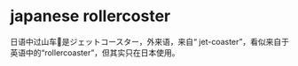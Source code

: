 # japanese rollercoster

日语中过山车🎢是ジェットコースター，外来语，来自“ jet-coaster”，看似来自于英语中的“rollercoaster”，但其实只在日本使用。
